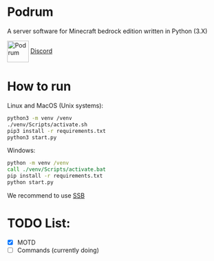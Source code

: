 # Podrum
A server software for Minecraft bedrock edition written in Python (3.X)

<img src="https://cdn.discordapp.com/attachments/680861997650280483/705797584735830086/image0.png" alt="Podrum" title="Podrum" align="center" height="50" width="50" /> [Discord](https://discord.gg/SGWCwd6)

# How to run
Linux and MacOS (Unix systems):
```sh
python3 -m venv /venv
./venv/Scripts/activate.sh
pip3 install -r requirements.txt
python3 start.py
```
Windows:
```bat
python -m venv /venv
call ./venv/Scripts/activate.bat
pip install -r requirements.txt
python start.py
```

We recommend to use [SSB](https://github.com/Podrum/SSB)
# TODO List:
- [x] MOTD
- [ ] Commands (currently doing)
